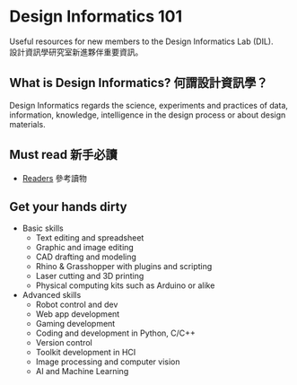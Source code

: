 # Design Informatics 101

Useful resources for new members to the Design Informatics Lab (DIL).\
設計資訊學研究室新進夥伴重要資訊。

## What is Design Informatics? 何謂設計資訊學？

Design Informatics regards the science, experiments and practices of data, information, knowledge, intelligence in the design process or about design materials.

## Must read 新手必讀

* [Readers](Readers.md) 參考讀物

## Get your hands dirty

* Basic skills
  * Text editing and spreadsheet
  * Graphic and image editing
  * CAD drafting and modeling
  * Rhino & Grasshopper with plugins and scripting
  * Laser cutting and 3D printing
  * Physical computing kits such as Arduino or alike
* Advanced skills
  * Robot control and dev
  * Web app development
  * Gaming development
  * Coding and development in Python, C/C++
  * Version control
  * Toolkit development in HCI
  * Image processing and computer vision
  * AI and Machine Learning
